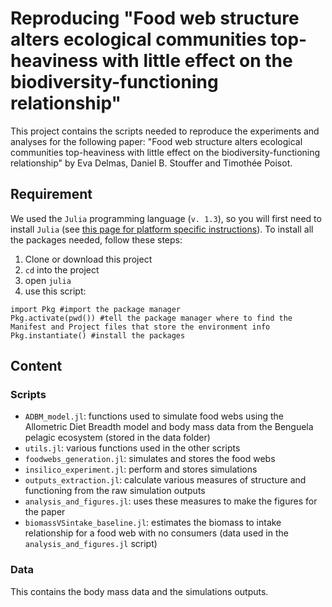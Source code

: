 # Reproducing "Food web structure alters ecological communities top-heaviness with little effect on the biodiversity-functioning relationship"

This project contains the scripts needed to reproduce the experiments and analyses for the following paper: "Food web structure alters ecological communities top-heaviness with little effect on the biodiversity-functioning relationship" by Eva Delmas, Daniel B. Stouffer and Timothée Poisot.

## Requirement

We used the `Julia` programming language (`v. 1.3`), so you will first need to install `Julia` (see [this page for platform specific instructions](https://julialang.org/downloads/platform/)). To install all the packages needed, follow these steps:
1. Clone or download this project
2. `cd` into the project
3. open `julia`
4. use this script:

```
import Pkg #import the package manager
Pkg.activate(pwd()) #tell the package manager where to find the Manifest and Project files that store the environment info
Pkg.instantiate() #install the packages
```

## Content

### Scripts

- `ADBM_model.jl`: functions used to simulate food webs using the Allometric Diet Breadth model and body mass data from the Benguela pelagic ecosystem (stored in the data folder)
- `utils.jl`: various functions used in the other scripts
- `foodwebs_generation.jl`: simulates and stores the food webs
- `insilico_experiment.jl`: perform and stores simulations
- `outputs_extraction.jl`: calculate various measures of structure and functioning from the raw simulation outputs
- `analysis_and_figures.jl`: uses these measures to make the figures for the paper
- `biomassVSintake_baseline.jl`: estimates the biomass to intake relationship for a food web with no consumers (data used in the `analysis_and_figures.jl` script)

### Data

This contains the body mass data and the simulations outputs.
